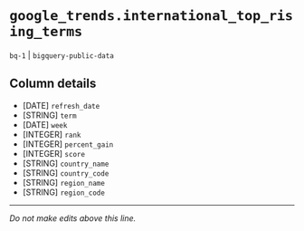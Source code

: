 # `google_trends.international_top_rising_terms`
`bq-1` | `bigquery-public-data`

## Column details
* [DATE]      `refresh_date`
* [STRING]    `term`
* [DATE]      `week`
* [INTEGER]   `rank`
* [INTEGER]   `percent_gain`
* [INTEGER]   `score`
* [STRING]    `country_name`
* [STRING]    `country_code`
* [STRING]    `region_name`
* [STRING]    `region_code`

-------------------------------------------------------------------------------
*Do not make edits above this line.*
